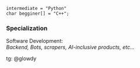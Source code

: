 ```
intermediate = "Python"
char begginer[] = "C++";
```

### Specialization
Software Development:  
*Backend, Bots, scrapers, AI-inclusive products, etc...*

tg: @glowdy
